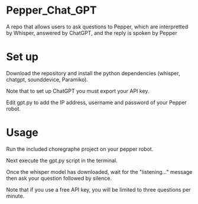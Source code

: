 # Pepper_Chat_GPT
A repo that allows users to ask questions to Pepper, which are interpretted by Whisper, answered by ChatGPT, and the reply is spoken by Pepper

# Set up
Download the repository and install the python dependencies (whisper, chatgpt, sounddevice, Paramiko).

Note that to set up ChatGPT you must export your API key.

Edit gpt.py to add the IP address, username and password of your Pepper robot.

# Usage
Run the included choregraphe project on your pepper robot.

Next execute the gpt.py script in the terminal.

Once the whisper model has downloaded, wait for the "listening..." message then ask your question followed by silence.

Note that if you use a free API key, you will be limited to three questions per minute.


